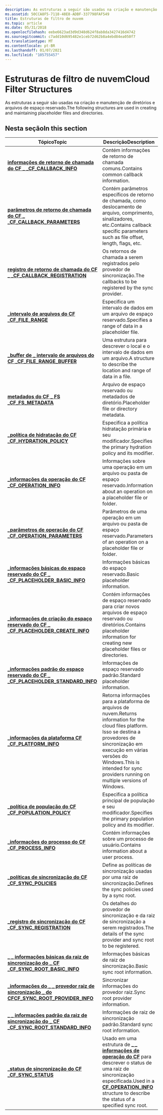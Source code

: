 ```yaml
---
description: As estruturas a seguir são usadas na criação e manutenção de diretórios e arquivos de espaço reservado.
ms.assetid: 50CCA8F5-7118-48E8-ADBF-337798FAF549
title: Estruturas de filtro de nuvem
ms.topic: article
ms.date: 05/31/2018
ms.openlocfilehash: eebe6623ad3d9d348d624f8ab8da3427416d4742
ms.sourcegitcommit: c7add10d695482e1ceb72d62b8a4ebd84ea050f7
ms.translationtype: MT
ms.contentlocale: pt-BR
ms.lasthandoff: 01/07/2021
ms.locfileid: "105755457"
---
```

# <a name="cloud-filter-structures"></a><span data-ttu-id="41207-103">Estruturas de filtro de nuvem</span><span class="sxs-lookup"><span data-stu-id="41207-103">Cloud Filter Structures</span></span>

<span data-ttu-id="41207-104">As estruturas a seguir são usadas na criação e manutenção de diretórios e arquivos de espaço reservado.</span><span class="sxs-lookup"><span data-stu-id="41207-104">The following structures are used in creating and maintaining placeholder files and directories.</span></span>

## <a name="in-this-section"></a><span data-ttu-id="41207-105">Nesta seção</span><span class="sxs-lookup"><span data-stu-id="41207-105">In this section</span></span>



| <span data-ttu-id="41207-106">Tópico</span><span class="sxs-lookup"><span data-stu-id="41207-106">Topic</span></span>                                                                                   | <span data-ttu-id="41207-107">Descrição</span><span class="sxs-lookup"><span data-stu-id="41207-107">Description</span></span>                                                                                                                               |
|-----------------------------------------------------------------------------------------|-------------------------------------------------------------------------------------------------------------------------------------------|
| [<span data-ttu-id="41207-108">**informações de retorno de chamada do CF \_ \_**</span><span class="sxs-lookup"><span data-stu-id="41207-108">**CF\_CALLBACK\_INFO**</span></span>](/windows/desktop/api/cfapi/ns-cfapi-cf_callback_info)<br/>                          | <span data-ttu-id="41207-109">Contém informações de retorno de chamada comuns.</span><span class="sxs-lookup"><span data-stu-id="41207-109">Contains common callback information.</span></span><br/>                                                                                          |
| [<span data-ttu-id="41207-110">**parâmetros de retorno de chamada do CF \_ \_**</span><span class="sxs-lookup"><span data-stu-id="41207-110">**CF\_CALLBACK\_PARAMETERS**</span></span>](/windows/desktop/api/cfapi/ns-cfapi-cf_callback_parameters)<br/>              | <span data-ttu-id="41207-111">Contém parâmetros específicos de retorno de chamada, como deslocamento de arquivo, comprimento, sinalizadores, etc.</span><span class="sxs-lookup"><span data-stu-id="41207-111">Contains callback specific parameters such as file offset, length, flags, etc.</span></span><br/>                                                 |
| [<span data-ttu-id="41207-112">**registro de retorno de chamada do CF \_ \_**</span><span class="sxs-lookup"><span data-stu-id="41207-112">**CF\_CALLBACK\_REGISTRATION**</span></span>](/windows/desktop/api/cfapi/ns-cfapi-cf_callback_registration)<br/>          | <span data-ttu-id="41207-113">Os retornos de chamada a serem registrados pelo provedor de sincronização.</span><span class="sxs-lookup"><span data-stu-id="41207-113">The callbacks to be registered by the sync provider.</span></span><br/>                                                                           |
| [<span data-ttu-id="41207-114">**\_intervalo de arquivos do CF \_**</span><span class="sxs-lookup"><span data-stu-id="41207-114">**CF\_FILE\_RANGE**</span></span>](/windows/desktop/api/cfapi/ns-cfapi-cf_file_range)<br/>                                | <span data-ttu-id="41207-115">Especifica um intervalo de dados em um arquivo de espaço reservado.</span><span class="sxs-lookup"><span data-stu-id="41207-115">Specifies a range of data in a placeholder file.</span></span><br/>                                                                               |
| <span data-ttu-id="41207-116">[**\_buffer de \_ intervalo de arquivos do CF \_**](/previous-versions/windows/desktop/legacy/mt844616(v=vs.85))</span><span class="sxs-lookup"><span data-stu-id="41207-116">[**CF\_FILE\_RANGE\_BUFFER**](/previous-versions/windows/desktop/legacy/mt844616(v=vs.85))</span></span><br/>                | <span data-ttu-id="41207-117">Uma estrutura para descrever o local e o intervalo de dados em um arquivo.</span><span class="sxs-lookup"><span data-stu-id="41207-117">A structure to describe the location and range of data in a file.</span></span><br/>                                                              |
| [<span data-ttu-id="41207-118">**metadados do CF \_ FS \_**</span><span class="sxs-lookup"><span data-stu-id="41207-118">**CF\_FS\_METADATA**</span></span>](/windows/desktop/api/cfapi/ns-cfapi-cf_fs_metadata)<br/>                              | <span data-ttu-id="41207-119">Arquivo de espaço reservado ou metadados de diretório.</span><span class="sxs-lookup"><span data-stu-id="41207-119">Placeholder file or directory metadata.</span></span><br/>                                                                                        |
| [<span data-ttu-id="41207-120">**\_política de hidratação do CF \_**</span><span class="sxs-lookup"><span data-stu-id="41207-120">**CF\_HYDRATION\_POLICY**</span></span>](/windows/desktop/api/cfapi/ns-cfapi-cf_hydration_policy)<br/>                    | <span data-ttu-id="41207-121">Especifica a política hidratação primária e seu modificador.</span><span class="sxs-lookup"><span data-stu-id="41207-121">Specifies the primary hydration policy and its modifier.</span></span><br/>                                                                       |
| [<span data-ttu-id="41207-122">**\_informações da operação do CF \_**</span><span class="sxs-lookup"><span data-stu-id="41207-122">**CF\_OPERATION\_INFO**</span></span>](/windows/desktop/api/cfapi/ns-cfapi-cf_operation_info)<br/>                        | <span data-ttu-id="41207-123">Informações sobre uma operação em um arquivo ou pasta de espaço reservado.</span><span class="sxs-lookup"><span data-stu-id="41207-123">Information about an operation on a placeholder file or folder.</span></span><br/>                                                                |
| [<span data-ttu-id="41207-124">**\_parâmetros de operação do CF \_**</span><span class="sxs-lookup"><span data-stu-id="41207-124">**CF\_OPERATION\_PARAMETERS**</span></span>](/windows/desktop/api/cfapi/ns-cfapi-cf_operation_parameters)<br/>            | <span data-ttu-id="41207-125">Parâmetros de uma operação em um arquivo ou pasta de espaço reservado.</span><span class="sxs-lookup"><span data-stu-id="41207-125">Parameters of an operation on a placeholder file or folder.</span></span><br/>                                                                    |
| [<span data-ttu-id="41207-126">**\_informações básicas do espaço reservado do CF \_ \_**</span><span class="sxs-lookup"><span data-stu-id="41207-126">**CF\_PLACEHOLDER\_BASIC\_INFO**</span></span>](/windows/desktop/api/cfapi/ns-cfapi-cf_placeholder_basic_info)<br/>       | <span data-ttu-id="41207-127">Informações básicas do espaço reservado.</span><span class="sxs-lookup"><span data-stu-id="41207-127">Basic placeholder information.</span></span><br/>                                                                                                 |
| [<span data-ttu-id="41207-128">**\_informações de criação do espaço reservado do CF \_ \_**</span><span class="sxs-lookup"><span data-stu-id="41207-128">**CF\_PLACEHOLDER\_CREATE\_INFO**</span></span>](/windows/desktop/api/cfapi/ns-cfapi-cf_placeholder_create_info)<br/>     | <span data-ttu-id="41207-129">Contém informações de espaço reservado para criar novos arquivos de espaço reservado ou diretórios.</span><span class="sxs-lookup"><span data-stu-id="41207-129">Contains placeholder information for creating new placeholder files or directories.</span></span> <br/>                                           |
| [<span data-ttu-id="41207-130">**\_informações padrão do espaço reservado do CF \_ \_**</span><span class="sxs-lookup"><span data-stu-id="41207-130">**CF\_PLACEHOLDER\_STANDARD\_INFO**</span></span>](/windows/desktop/api/cfapi/ns-cfapi-cf_placeholder_standard_info)<br/> | <span data-ttu-id="41207-131">Informações de espaço reservado padrão.</span><span class="sxs-lookup"><span data-stu-id="41207-131">Standard placeholder information.</span></span><br/>                                                                                              |
| [<span data-ttu-id="41207-132">**\_informações da plataforma CF \_**</span><span class="sxs-lookup"><span data-stu-id="41207-132">**CF\_PLATFORM\_INFO**</span></span>](/windows/desktop/api/cfapi/ns-cfapi-cf_platform_info)<br/>                          | <span data-ttu-id="41207-133">Retorna informações para a plataforma de arquivos de nuvem.</span><span class="sxs-lookup"><span data-stu-id="41207-133">Returns information for the cloud files platform.</span></span> <span data-ttu-id="41207-134">Isso se destina a provedores de sincronização em execução em várias versões do Windows.</span><span class="sxs-lookup"><span data-stu-id="41207-134">This is intended for sync providers running on multiple versions of Windows.</span></span><br/> |
| [<span data-ttu-id="41207-135">**\_política de população do CF \_**</span><span class="sxs-lookup"><span data-stu-id="41207-135">**CF\_POPULATION\_POLICY**</span></span>](/windows/desktop/api/cfapi/ns-cfapi-cf_population_policy)<br/>                  | <span data-ttu-id="41207-136">Especifica a política principal de população e seu modificador.</span><span class="sxs-lookup"><span data-stu-id="41207-136">Specifies the primary population policy and its modifier.</span></span><br/>                                                                      |
| [<span data-ttu-id="41207-137">**\_informações do processo do CF \_**</span><span class="sxs-lookup"><span data-stu-id="41207-137">**CF\_PROCESS\_INFO**</span></span>](/windows/desktop/api/cfapi/ns-cfapi-cf_process_info)<br/>                            | <span data-ttu-id="41207-138">Contém informações sobre um processo de usuário.</span><span class="sxs-lookup"><span data-stu-id="41207-138">Contains information about a user process.</span></span><br/>                                                                                     |
| [<span data-ttu-id="41207-139">**\_políticas de sincronização do CF \_**</span><span class="sxs-lookup"><span data-stu-id="41207-139">**CF\_SYNC\_POLICIES**</span></span>](/windows/desktop/api/cfapi/ns-cfapi-cf_sync_policies)<br/>                          | <span data-ttu-id="41207-140">Define as políticas de sincronização usadas por uma raiz de sincronização.</span><span class="sxs-lookup"><span data-stu-id="41207-140">Defines the sync policies used by a sync root.</span></span><br/>                                                                                 |
| [<span data-ttu-id="41207-141">**\_registro de sincronização do CF \_**</span><span class="sxs-lookup"><span data-stu-id="41207-141">**CF\_SYNC\_REGISTRATION**</span></span>](/windows/desktop/api/cfapi/ns-cfapi-cf_sync_registration)<br/>                  | <span data-ttu-id="41207-142">Os detalhes do provedor de sincronização e da raiz de sincronização a serem registrados.</span><span class="sxs-lookup"><span data-stu-id="41207-142">The details of the sync provider and sync root to be registered.</span></span><br/>                                                               |
| [<span data-ttu-id="41207-143">**\_ \_ informações básicas da raiz de sincronização do \_ CF \_**</span><span class="sxs-lookup"><span data-stu-id="41207-143">**CF\_SYNC\_ROOT\_BASIC\_INFO**</span></span>](/windows/desktop/api/cfapi/ns-cfapi-cf_sync_root_basic_info)<br/>          | <span data-ttu-id="41207-144">Informações básicas de raiz de sincronização.</span><span class="sxs-lookup"><span data-stu-id="41207-144">Basic sync root information.</span></span><br/>                                                                                                   |
| [<span data-ttu-id="41207-145">**\_informações do \_ \_ provedor raiz de sincronização \_ do CF**</span><span class="sxs-lookup"><span data-stu-id="41207-145">**CF\_SYNC\_ROOT\_PROVIDER\_INFO**</span></span>](/windows/desktop/api/cfapi/ns-cfapi-cf_sync_root_provider_info)<br/>    | <span data-ttu-id="41207-146">Sincronizar informações do provedor raiz.</span><span class="sxs-lookup"><span data-stu-id="41207-146">Sync root provider information.</span></span><br/>                                                                                                |
| [<span data-ttu-id="41207-147">**\_ \_ informações padrão da raiz de sincronização do \_ CF \_**</span><span class="sxs-lookup"><span data-stu-id="41207-147">**CF\_SYNC\_ROOT\_STANDARD\_INFO**</span></span>](/windows/desktop/api/cfapi/ns-cfapi-cf_sync_root_standard_info)<br/>    | <span data-ttu-id="41207-148">Informações de raiz de sincronização padrão.</span><span class="sxs-lookup"><span data-stu-id="41207-148">Standard sync root information.</span></span><br/>                                                                                                |
| [<span data-ttu-id="41207-149">**\_status de sincronização do CF \_**</span><span class="sxs-lookup"><span data-stu-id="41207-149">**CF\_SYNC\_STATUS**</span></span>](/windows/desktop/api/cfapi/ns-cfapi-cf_sync_status)<br/>                              | <span data-ttu-id="41207-150">Usado em uma estrutura de [**\_ \_ informações de operação do CF**](/windows/desktop/api/cfapi/ns-cfapi-cf_operation_info) para descrever o status de uma raiz de sincronização especificada.</span><span class="sxs-lookup"><span data-stu-id="41207-150">Used in a [**CF\_OPERATION\_INFO**](/windows/desktop/api/cfapi/ns-cfapi-cf_operation_info) structure to describe the status of a specified sync root.</span></span><br/>     |



 

 

